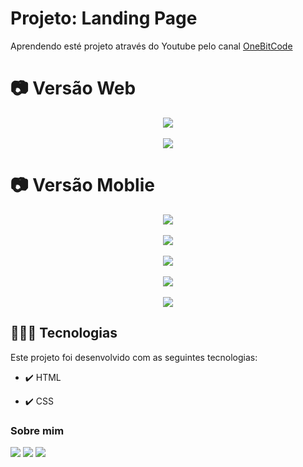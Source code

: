 # Projeto: Landing Page

Aprendendo esté projeto através do Youtube pelo canal <a href="https://www.youtube.com/@OneBitCode" target="_blank" > OneBitCode </a>

# 📷 Versão Web

<div align="center" >
 <img src="https://user-images.githubusercontent.com/123023440/235485115-d25d0429-32d3-4bb8-9e89-edc72300cb18.png">
 <br />
 <br />
 <img src="https://user-images.githubusercontent.com/123023440/235485155-224e0d55-4d13-490c-878a-b73ddd6b221c.png">
</div>

# 📷 Versão Moblie

<div align="center" >
 <img src="https://user-images.githubusercontent.com/123023440/235487985-03c02fb5-8ab1-42f1-bb41-970dfc96120b.png">
 <br />
 <br />
 <img src="https://user-images.githubusercontent.com/123023440/235487988-0957110c-9a32-468e-8d81-22e7faf6382c.png">
 <br />
 <br />
 <img src="https://user-images.githubusercontent.com/123023440/235487978-810590bc-b84f-49a1-a90d-56f1714d5f92.png">
 <br />
 <br />
 <img src="https://user-images.githubusercontent.com/123023440/235487982-04c5630d-8366-4cd8-bcc7-1840f68e0d39.png">
 <br />
 <br />
 <img src="https://user-images.githubusercontent.com/123023440/235487984-97515b53-60a2-487f-bac6-2b5555ef0cde.png">
</div>

## 🧑🏾‍💻 Tecnologias

Este projeto foi desenvolvido com as seguintes tecnologias:

- ✔️ HTML

- ✔️ CSS

### Sobre mim

<div>
  <a href="https://instagram.com/lucasl.ima" target="_blank"><img src="https://img.shields.io/badge/-Instagram-%23E4405F?style=for-the-badge&logo=instagram&logoColor=white" target="_blank"></a>
  <a href = "mailto:lucasanjosdiscente@gmail.com"><img src="https://img.shields.io/badge/Gmail-D14836?style=for-the-badge&logo=gmail&logoColor=white" target="_blank"></a>
  <a href="https://linkedin.com/in/lucasl1ima" target="_blank"><img src="https://img.shields.io/badge/-LinkedIn-%230077B5?style=for-the-badge&logo=linkedin&logoColor=white" target="_blank"></a>
</div>
